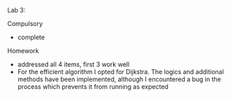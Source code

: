 Lab 3:

Compulsory 
- complete

Homework 
- addressed all 4 items, first 3 work well
- For the efficient algorithm I opted for Dijkstra. The logics and additional methods have been implemented, although I encountered a bug in the process which prevents it
from running as expected
